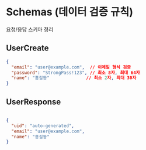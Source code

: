 # Schemas (데이터 검증 규칙)

요청/응답 스키마 정리
## UserCreate
```json
{
  "email": "user@example.com",  // 이메일 형식 검증
  "password": "StrongPass!123", // 최소 8자, 최대 64자
  "name": "홍길동"              // 최소 2자, 최대 30자
}
```
## UserResponse
```json

{
  "uid": "auto-generated",
  "email": "user@example.com",
  "name": "홍길동"
}
```